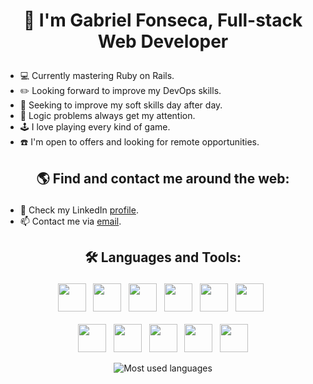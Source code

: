 # <p align=center>:wave: I'm Gabriel Fonseca, Full-stack Web Developer
- :computer: Currently mastering Ruby on Rails.<br>
- :pencil2: Looking forward to improve my DevOps skills.<br>
- :person_in_tuxedo: Seeking to improve my soft skills day after day.<br>
- :eyes: Logic problems always get my attention.<br>
- :joystick: I love playing every kind of game.<br>
- :telephone: I'm open to offers and looking for remote opportunities.<br>

## <p align=center>:earth_americas: Find and contact me around the web:</p>
- :mag_right: Check my LinkedIn [profile](https://www.linkedin.com/in/gabriel-fonseca-sales).
- :mailbox: Contact me via <a href="mailto:gopfs@outlook.com">email</a>.

## <p align=center>:hammer_and_wrench: Languages and Tools:</p>
<p align=center>
<img src="https://cdn.jsdelivr.net/gh/devicons/devicon/icons/ruby/ruby-original.svg" height="45"> &nbsp; <img src="https://cdn.jsdelivr.net/gh/devicons/devicon/icons/rails/rails-original-wordmark.svg" height="45"> &nbsp; <img src="https://cdn.jsdelivr.net/gh/devicons/devicon/icons/postgresql/postgresql-original.svg" height="45"> &nbsp; <img src="https://cdn.jsdelivr.net/gh/devicons/devicon@latest/icons/tailwindcss/tailwindcss-original.svg" height="45"> &nbsp; <img src="https://cdn.jsdelivr.net/gh/devicons/devicon/icons/graphql/graphql-plain-wordmark.svg" height="45" > &nbsp; <img src="https://cdn.jsdelivr.net/gh/devicons/devicon/icons/rspec/rspec-original.svg" height="45"> &nbsp; <br><br> <img src="https://cdn.jsdelivr.net/gh/devicons/devicon/icons/javascript/javascript-plain.svg" height="45"> &nbsp; <img src="https://cdn.jsdelivr.net/gh/devicons/devicon/icons/typescript/typescript-original.svg" height="45"> &nbsp; <img src="https://cdn.jsdelivr.net/gh/devicons/devicon/icons/docker/docker-plain-wordmark.svg" height="45"> &nbsp; <img src="https://cdn.jsdelivr.net/gh/devicons/devicon/icons/react/react-original.svg" height="45"> &nbsp; <img src="https://cdn.jsdelivr.net/gh/devicons/devicon/icons/redux/redux-original.svg" height="45">
</p>
<p align=center><img src ="https://github-readme-stats.vercel.app/api/top-langs/?username=gopxfs&theme=radical" alt="Most used languages"></p>
